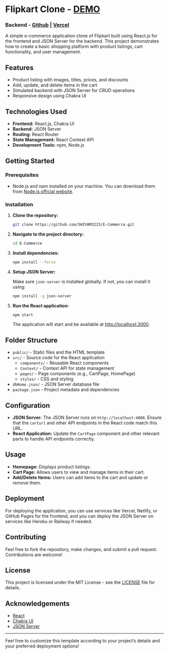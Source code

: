 # Flipkart Clone - [DEMO](https://e-commerce-shivam3223s-projects.vercel.app/)
### Backend - [Github](https://github.com/SHIVAM3223/Database) | [Vercel](https://db-one-delta.vercel.app/)

A simple e-commerce application clone of Flipkart built using React.js for the frontend and JSON Server for the backend. This project demonstrates how to create a basic shopping platform with product listings, cart functionality, and user management.

## Features

- Product listing with images, titles, prices, and discounts
- Add, update, and delete items in the cart
- Simulated backend with JSON Server for CRUD operations
- Responsive design using Chakra UI

## Technologies Used

- **Frontend:** React.js, Chakra UI
- **Backend:** JSON Server
- **Routing:** React Router
- **State Management:** React Context API
- **Development Tools:** npm, Node.js

## Getting Started

### Prerequisites

- Node.js and npm installed on your machine. You can download them from [Node.js official website](https://nodejs.org/).

### Installation

1. **Clone the repository:**

   ```bash
   git clone https://github.com/SHIVAM3223/E-Commerce.git
   ```

2. **Navigate to the project directory:**

   ```bash
   cd E-Commerce
   ```

3. **Install dependencies:**

   ```bash
   npm install --force
   ```

4. **Setup JSON Server:**

   Make sure `json-server` is installed globally. If not, you can install it using:

   ```bash
   npm install -g json-server
   ```

5. **Run the React application:**

   ```bash
   npm start
   ```

   The application will start and be available at [http://localhost:3000](http://localhost:3000).

## Folder Structure

- `public/` - Static files and the HTML template
- `src/` - Source code for the React application
  - `components/` - Reusable React components
  - `Context/` - Context API for state management
  - `pages/` - Page components (e.g., CartPage, HomePage)
  - `styles/` - CSS and styling
- `dbHome.json/` - JSON Server database file
- `package.json` - Project metadata and dependencies

## Configuration

- **JSON Server:** The JSON Server runs on `http://localhost:4000`. Ensure that the `carturl` and other API endpoints in the React code match this URL.
- **React Application:** Update the `CartPage` component and other relevant parts to handle API endpoints correctly.

## Usage

- **Homepage:** Displays product listings.
- **Cart Page:** Allows users to view and manage items in their cart.
- **Add/Delete Items:** Users can add items to the cart and update or remove them.

## Deployment

For deploying the application, you can use services like Vercel, Netlify, or GitHub Pages for the frontend, and you can deploy the JSON Server on services like Heroku or Railway if needed.

## Contributing

Feel free to fork the repository, make changes, and submit a pull request. Contributions are welcome!

## License

This project is licensed under the MIT License - see the [LICENSE](LICENSE) file for details.

## Acknowledgements

- [React](https://reactjs.org/)
- [Chakra UI](https://chakra-ui.com/)
- [JSON Server](https://github.com/typicode/json-server)

---

Feel free to customize this template according to your project’s details and your preferred deployment options!
